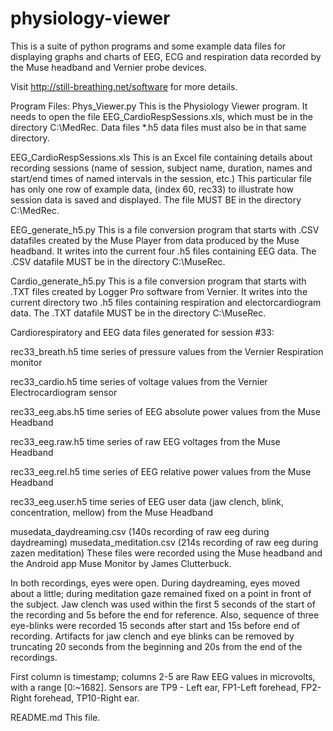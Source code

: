 # physiology-viewer
This is a suite of python programs and some example data files for displaying graphs and charts of EEG, ECG and respiration data recorded by the Muse headband and Vernier probe devices.

Visit http://still-breathing.net/software for more details.

Program Files: 
Phys_Viewer.py   This is the Physiology Viewer program. It needs to open the file EEG_CardioRespSessions.xls, which must be in the directory C:\MedRec. Data files *.h5 data files must also be in that same directory.

EEG_CardioRespSessions.xls   This is an Excel file containing details about recording sessions (name of session, subject name, duration, names and start/end times of named intervals in the session, etc.) This particular file has only one row of example data, (index 60, rec33) to illustrate how session data is saved and displayed. The file MUST BE in the directory C:\MedRec.

EEG_generate_h5.py   This is a file conversion program that starts with .CSV datafiles created by the Muse Player from data produced by the Muse headband. It writes into the current four .h5 files containing EEG data. The .CSV datafile MUST be in the directory C:\MuseRec.

Cardio_generate_h5.py   This is a file conversion program that starts with .TXT files created by Logger Pro software from Vernier. It writes into the current directory two .h5 files containing respiration and electorcardiogram data. The .TXT datafile MUST be in the directory C:\MuseRec.

Cardiorespiratory and EEG data files generated for session #33:

rec33_breath.h5   time series of pressure values from the Vernier Respiration monitor

rec33_cardio.h5   time series of voltage values from the Vernier Electrocardiogram sensor

rec33_eeg.abs.h5  time series of EEG absolute power values from the Muse Headband

rec33_eeg.raw.h5  time series of raw EEG voltages from the Muse Headband

rec33_eeg.rel.h5  time series of EEG relative power values from the Muse Headband

rec33_eeg.user.h5 time series of EEG user data (jaw clench, blink, concentration, mellow) from the Muse Headband

musedata_daydreaming.csv   (140s recording of raw eeg during daydreaming)
musedata_meditation.csv    (214s recording of raw eeg during  zazen meditation) 
These files were recorded using the Muse headband and the Android app Muse Monitor by James Clutterbuck. 

In both recordings, eyes were open. During daydreaming, eyes moved about a little; during meditation gaze remained fixed on a point in front of the subject. Jaw clench was used within the first 5 seconds of the start of the recording and 5s before the end for reference. Also, sequence of three eye-blinks were recorded 15 seconds after start and 15s before end of recording. Artifacts for jaw clench and eye blinks can be removed by truncating 20 seconds from the beginning and 20s from the end of the recordings.
 
First column is timestamp; columns 2-5 are Raw EEG values in microvolts, with a range [0:~1682]. Sensors are TP9 - Left ear, FP1-Left forehead, FP2-Right forehead, TP10-Right ear.

README.md   This file.
